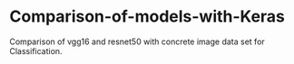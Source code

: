 # Comparison-of-models-with-Keras
Comparison of vgg16 and resnet50 with concrete image data set for Classification.
